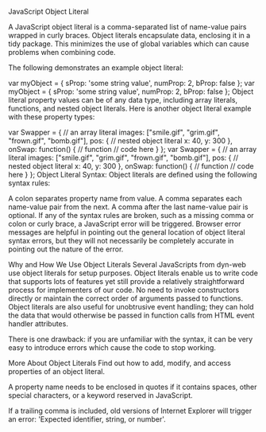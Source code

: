 JavaScript Object Literal


A JavaScript object literal is a comma-separated list of name-value pairs wrapped in curly braces. Object literals encapsulate data, enclosing it in a tidy package. This minimizes the use of global variables which can cause problems when combining code.

The following demonstrates an example object literal:

var myObject = {
sProp: 'some string value',
numProp: 2,
bProp: false
};
var myObject = {
sProp: 'some string value',
numProp: 2,
bProp: false
};
Object literal property values can be of any data type, including array literals, functions, and nested object literals. Here is another object literal example with these property types:

var Swapper = {
// an array literal
images: ["smile.gif", "grim.gif", "frown.gif", "bomb.gif"],
pos: { // nested object literal
    x: 40,
    y: 300
},
onSwap: function() { // function
    // code here
}
};
var Swapper = {
// an array literal
images: ["smile.gif", "grim.gif", "frown.gif", "bomb.gif"],
pos: { // nested object literal
    x: 40,
    y: 300
},
onSwap: function() { // function
    // code here
}
};
Object Literal Syntax:
Object literals are defined using the following syntax rules:

A colon separates property name from value. A comma separates each name-value pair from the next. A comma after the last name-value pair is optional. If any of the syntax rules are broken, such as a missing comma or colon or curly brace, a JavaScript error will be triggered. Browser error messages are helpful in pointing out the general location of object literal syntax errors, but they will not necessarily be completely accurate in pointing out the nature of the error.

Why and How We Use Object Literals
Several JavaScripts from dyn-web use object literals for setup purposes. Object literals enable us to write code that supports lots of features yet still provide a relatively straightforward process for implementers of our code. No need to invoke constructors directly or maintain the correct order of arguments passed to functions. Object literals are also useful for unobtrusive event handling; they can hold the data that would otherwise be passed in function calls from HTML event handler attributes.

There is one drawback: if you are unfamiliar with the syntax, it can be very easy to introduce errors which cause the code to stop working.

More About Object Literals Find out how to add, modify, and access properties of an object literal.

A property name needs to be enclosed in quotes if it contains spaces, other special characters, or a keyword reserved in JavaScript.

If a trailing comma is included, old versions of Internet Explorer will trigger an error: 'Expected identifier, string, or number'.